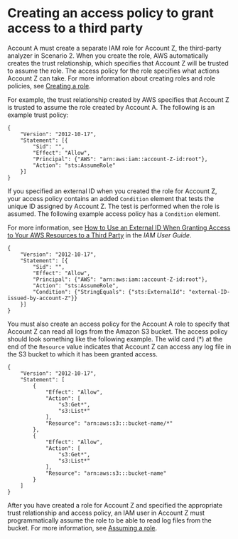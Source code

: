 # Creating an access policy to grant access to a third party<a name="cloudtrail-sharing-logs-third-party"></a>

Account A must create a separate IAM role for Account Z, the third\-party analyzer in Scenario 2\. When you create the role, AWS automatically creates the trust relationship, which specifies that Account Z will be trusted to assume the role\. The access policy for the role specifies what actions Account Z can take\. For more information about creating roles and role policies, see [Creating a role](cloudtrail-sharing-logs-create-role.md)\.

For example, the trust relationship created by AWS specifies that Account Z is trusted to assume the role created by Account A\. The following is an example trust policy:

```
{
    "Version": "2012-10-17",
    "Statement": [{
        "Sid": "",
        "Effect": "Allow",
        "Principal": {"AWS": "arn:aws:iam::account-Z-id:root"},
        "Action": "sts:AssumeRole"
    }]
}
```

If you specified an external ID when you created the role for Account Z, your access policy contains an added `Condition` element that tests the unique ID assigned by Account Z\. The test is performed when the role is assumed\. The following example access policy has a `Condition` element\.

For more information, see [How to Use an External ID When Granting Access to Your AWS Resources to a Third Party](https://docs.aws.amazon.com/IAM/latest/UserGuide/id_roles_create_for-user_externalid.html) in the *IAM User Guide*\.

```
{
    "Version": "2012-10-17",
    "Statement": [{
        "Sid": "",
        "Effect": "Allow",
        "Principal": {"AWS": "arn:aws:iam::account-Z-id:root"},
        "Action": "sts:AssumeRole",
        "Condition": {"StringEquals": {"sts:ExternalId": "external-ID-issued-by-account-Z"}}
    }]
}
```

You must also create an access policy for the Account A role to specify that Account Z can read all logs from the Amazon S3 bucket\. The access policy should look something like the following example\. The wild card \(\*\) at the end of the `Resource` value indicates that Account Z can access any log file in the S3 bucket to which it has been granted access\.

```
{
    "Version": "2012-10-17",
    "Statement": [
        {
            "Effect": "Allow",
            "Action": [
                "s3:Get*",
                "s3:List*"
            ],
            "Resource": "arn:aws:s3:::bucket-name/*"
        },
        {
            "Effect": "Allow",
            "Action": [
                "s3:Get*",
                "s3:List*"
            ],
            "Resource": "arn:aws:s3:::bucket-name"
        }
    ]
}
```

After you have created a role for Account Z and specified the appropriate trust relationship and access policy, an IAM user in Account Z must programmatically assume the role to be able to read log files from the bucket\. For more information, see [Assuming a role](cloudtrail-sharing-logs-assume-role.md)\. 